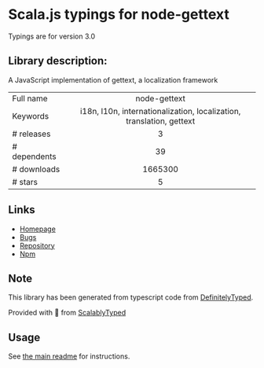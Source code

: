 
# Scala.js typings for node-gettext

Typings are for version 3.0

## Library description:
A JavaScript implementation of gettext, a localization framework

|                    |                 |
| ------------------ | :-------------: |
| Full name          | node-gettext |
| Keywords           | i18n, l10n, internationalization, localization, translation, gettext |
| # releases         | 3 |
| # dependents       | 39 |
| # downloads        | 1665300 |
| # stars            | 5 |

## Links
- [Homepage](http://github.com/alexanderwallin/node-gettext)
- [Bugs](https://github.com/alexanderwallin/node-gettext/issues)
- [Repository](https://github.com/alexanderwallin/node-gettext)
- [Npm](https://www.npmjs.com/package/node-gettext)
    


## Note
This library has been generated from typescript code from [DefinitelyTyped](https://definitelytyped.org).

Provided with :purple_heart: from [ScalablyTyped](https://github.com/oyvindberg/ScalablyTyped)

## Usage
See [the main readme](../../readme.md) for instructions.


